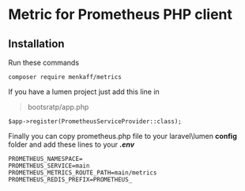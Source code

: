 # Metric for Prometheus PHP client 

  

## Installation

Run these commands

    composer require menkaff/metrics
    
If you have a lumen project just add this line in 

> bootsratp/app.php

    $app->register(PrometheusServiceProvider::class);

Finally you can copy prometheus.php file to your laravel\lumen **config** folder
and add these lines to your ***.env***

    PROMETHEUS_NAMESPACE=
    PROMETHEUS_SERVICE=main
    PROMETHEUS_METRICS_ROUTE_PATH=main/metrics
    PROMETHEUS_REDIS_PREFIX=PROMETHEUS_

